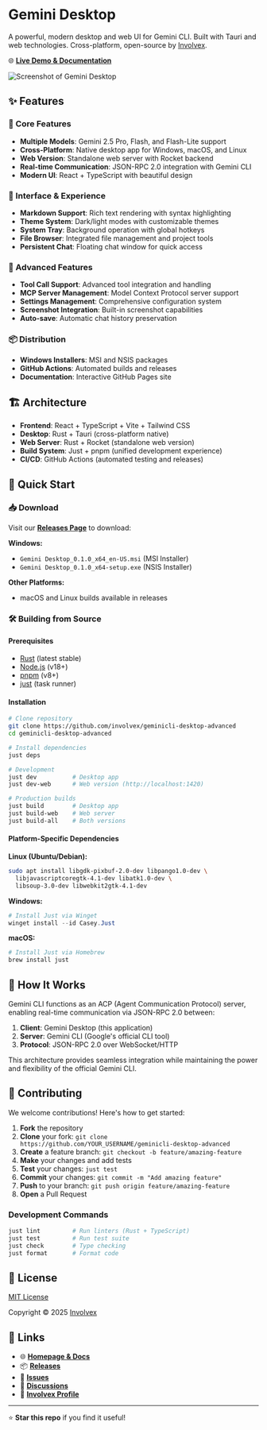 # Gemini Desktop

A powerful, modern desktop and web UI for Gemini CLI. Built with Tauri and web technologies. Cross-platform, open-source by [Involvex](https://github.com/involvex).

🌐 **[Live Demo & Documentation](https://involvex.github.io/geminicli-desktop-advanced/)**

![Screenshot of Gemini Desktop](./assets/screenshot.png)

## ✨ Features

### 🚀 Core Features
- **Multiple Models**: Gemini 2.5 Pro, Flash, and Flash-Lite support
- **Cross-Platform**: Native desktop app for Windows, macOS, and Linux
- **Web Version**: Standalone web server with Rocket backend
- **Real-time Communication**: JSON-RPC 2.0 integration with Gemini CLI
- **Modern UI**: React + TypeScript with beautiful design

### 🎨 Interface & Experience
- **Markdown Support**: Rich text rendering with syntax highlighting
- **Theme System**: Dark/light modes with customizable themes
- **System Tray**: Background operation with global hotkeys
- **File Browser**: Integrated file management and project tools
- **Persistent Chat**: Floating chat window for quick access

### 🔧 Advanced Features
- **Tool Call Support**: Advanced tool integration and handling
- **MCP Server Management**: Model Context Protocol server support
- **Settings Management**: Comprehensive configuration system
- **Screenshot Integration**: Built-in screenshot capabilities
- **Auto-save**: Automatic chat history preservation

### 📦 Distribution
- **Windows Installers**: MSI and NSIS packages
- **GitHub Actions**: Automated builds and releases
- **Documentation**: Interactive GitHub Pages site

## 🏗️ Architecture

- **Frontend**: React + TypeScript + Vite + Tailwind CSS
- **Desktop**: Rust + Tauri (cross-platform native)
- **Web Server**: Rust + Rocket (standalone web version)
- **Build System**: Just + pnpm (unified development experience)
- **CI/CD**: GitHub Actions (automated testing and releases)

## 🚀 Quick Start

### 📥 Download

Visit our [**Releases Page**](https://github.com/involvex/geminicli-desktop-advanced/releases) to download:

**Windows:**
- `Gemini Desktop_0.1.0_x64_en-US.msi` (MSI Installer)
- `Gemini Desktop_0.1.0_x64-setup.exe` (NSIS Installer)

**Other Platforms:**
- macOS and Linux builds available in releases

### 🛠️ Building from Source

#### Prerequisites

- [Rust](https://rust-lang.org) (latest stable)
- [Node.js](https://nodejs.org) (v18+)
- [pnpm](https://pnpm.io) (v8+)
- [just](https://just.systems) (task runner)

#### Installation

```bash
# Clone repository
git clone https://github.com/involvex/geminicli-desktop-advanced
cd geminicli-desktop-advanced

# Install dependencies
just deps

# Development
just dev          # Desktop app
just dev-web      # Web version (http://localhost:1420)

# Production builds
just build        # Desktop app
just build-web    # Web server
just build-all    # Both versions
```

#### Platform-Specific Dependencies

**Linux (Ubuntu/Debian):**
```bash
sudo apt install libgdk-pixbuf-2.0-dev libpango1.0-dev \
  libjavascriptcoregtk-4.1-dev libatk1.0-dev \
  libsoup-3.0-dev libwebkit2gtk-4.1-dev
```

**Windows:**
```powershell
# Install Just via Winget
winget install --id Casey.Just
```

**macOS:**
```bash
# Install Just via Homebrew
brew install just
```

## 🔄 How It Works

Gemini CLI functions as an ACP (Agent Communication Protocol) server, enabling real-time communication via JSON-RPC 2.0 between:

1. **Client**: Gemini Desktop (this application)
2. **Server**: Gemini CLI (Google's official CLI tool)
3. **Protocol**: JSON-RPC 2.0 over WebSocket/HTTP

This architecture provides seamless integration while maintaining the power and flexibility of the official Gemini CLI.

## 🤝 Contributing

We welcome contributions! Here's how to get started:

1. **Fork** the repository
2. **Clone** your fork: `git clone https://github.com/YOUR_USERNAME/geminicli-desktop-advanced`
3. **Create** a feature branch: `git checkout -b feature/amazing-feature`
4. **Make** your changes and add tests
5. **Test** your changes: `just test`
6. **Commit** your changes: `git commit -m "Add amazing feature"`
7. **Push** to your branch: `git push origin feature/amazing-feature`
8. **Open** a Pull Request

### Development Commands

```bash
just lint         # Run linters (Rust + TypeScript)
just test         # Run test suite
just check        # Type checking
just format       # Format code
```

## 📄 License

[MIT License](./LICENSE)

Copyright © 2025 [Involvex](https://github.com/involvex)

## 🔗 Links

- 🌐 **[Homepage & Docs](https://involvex.github.io/geminicli-desktop-advanced/)**
- 📦 **[Releases](https://github.com/involvex/geminicli-desktop-advanced/releases)**
- 🐛 **[Issues](https://github.com/involvex/geminicli-desktop-advanced/issues)**
- 💬 **[Discussions](https://github.com/involvex/geminicli-desktop-advanced/discussions)**
- 👤 **[Involvex Profile](https://github.com/involvex)**

---

⭐ **Star this repo** if you find it useful!